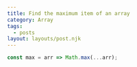 ```yaml
---
title: Find the maximum item of an array
category: Array
tags:
  - posts
layout: layouts/post.njk
---
```


```js
const max = arr => Math.max(...arr);
```